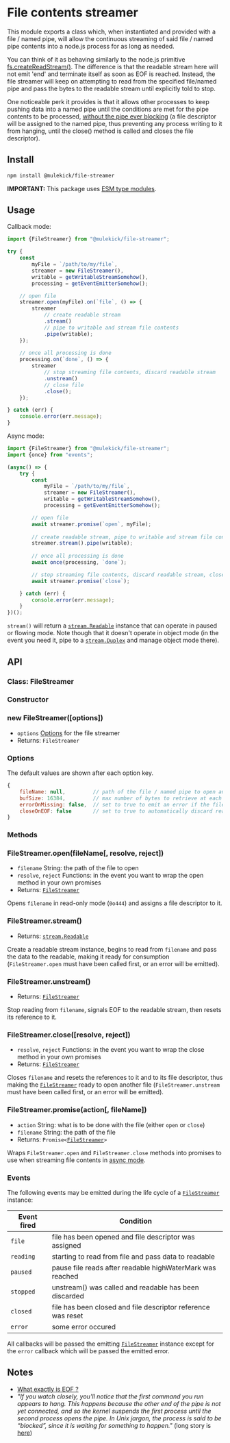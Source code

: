 # File contents streamer

This module exports a class which, when instantiated and provided with a file / named pipe, will allow the continuous streaming of said file / named pipe contents into a node.js process for as long as needed.

You can think of it as behaving similarly to the node.js primitive [fs.createReadStream()](https://nodejs.org/api/fs.html#fscreatereadstreampath-options). The difference is that the readable stream here will not emit 'end' and terminate itself as soon as EOF is reached. Instead, the file streamer will keep on attempting to read from the specified file/named pipe and pass the bytes to the readable stream until explicitly told to stop.

One noticeable perk it provides is that it allows other processes to keep pushing data into a named pipe until the conditions are met for the pipe contents to be processed, [without the pipe ever blocking](#fifo-block-note) (a file descriptor will be assigned to the named pipe, thus preventing any process writing to it from hanging, until the close() method is called and closes the file descriptor).

## Install

```sh
npm install @mulekick/file-streamer
```

**IMPORTANT:** This package uses [ESM type modules](https://nodejs.org/api/esm.html#modules-ecmascript-modules).

## Usage
<a id="file-streamer-callback-mode"></a>
Callback mode:

```js
import {FileStreamer} from "@mulekick/file-streamer";

try {
    const
        myFile = `/path/to/my/file`,
        streamer = new FileStreamer(),
        writable = getWritableStreamSomehow(),
        processing = getEventEmitterSomehow();

    // open file
    streamer.open(myFile).on(`file`, () => {
        streamer
            // create readable stream
            .stream()
            // pipe to writable and stream file contents
            .pipe(writable);
    });
    
    // once all processing is done
    processing.on(`done`, () => {
        streamer
            // stop streaming file contents, discard readable stream
            .unstream()
            // close file
            .close();
    });

} catch (err) {
    console.error(err.message);
}
```
<a id="file-streamer-async-mode"></a>
Async mode:

```js
import {FileStreamer} from "@mulekick/file-streamer";
import {once} from "events";

(async() => {
    try {
        const
            myFile = `/path/to/my/file`,
            streamer = new FileStreamer(),
            writable = getWritableStreamSomehow(),
            processing = getEventEmitterSomehow();

        // open file
        await streamer.promise(`open`, myFile);
        
        // create readable stream, pipe to writable and stream file contents
        streamer.stream().pipe(writable);
        
        // once all processing is done
        await once(processing, `done`);

        // stop streaming file contents, discard readable stream, close file
        await streamer.promise(`close`);

    } catch (err) {
        console.error(err.message);
    }
})();
```

`stream()` will return a <code>[stream.Readable](https://nodejs.org/api/stream.html#class-streamreadable)</code> instance that can operate in paused or flowing mode. Note though that it doesn't operate in object mode (in the event you need it, pipe to a <code>[stream.Duplex](https://nodejs.org/api/stream.html#class-streamduplex)</code> and manage object mode there).

## API

<a id="class-file-streamer"></a>

### Class: FileStreamer

### Constructor

### new FileStreamer([options])
- `options` [Options](#file-streamer-options) for the file streamer
- Returns: `FileStreamer`

<a id="file-streamer-options"></a>

### Options

The default values are shown after each option key.

```js
{
    fileName: null,         // path of the file / named pipe to open and read from
    bufSize: 16384,         // max number of bytes to retrieve at each read / highWaterMark value for the readable stream
    errorOnMissing: false,  // set to true to emit an error if the file is renamed or deleted while its content is still being streamed
    closeOnEOF: false       // set to true to automatically discard readable stream and close file when EOF is reached (emulates fs.createReadStream)
}
```

### Methods

### FileStreamer.open(fileName[, resolve, reject])

- `filename` String: the path of the file to open
- `resolve`, `reject` Functions: in the event you want to wrap the open method in your own promises
- Returns: <code>[FileStreamer](#class-file-streamer)</code>

Opens `filename` in read-only mode (`0o444`) and assigns a file descriptor to it.

### FileStreamer.stream()

- Returns: <code>[stream.Readable](https://nodejs.org/api/stream.html#class-streamreadable)</code>

Create a readable stream instance, begins to read from `filename` and pass the data to the readable, making it ready for consumption (`FileStreamer.open` must have been called first, or an error will be emitted).

### FileStreamer.unstream()

- Returns: <code>[FileStreamer](#class-file-streamer)</code>

Stop reading from `filename`, signals EOF to the readable stream, then resets its reference to it.

### FileStreamer.close([resolve, reject])

- `resolve`, `reject` Functions: in the event you want to wrap the close method in your own promises
- Returns: <code>[FileStreamer](#class-file-streamer)</code>

Closes `filename` and resets the references to it and to its file descriptor, thus making the <code>[FileStreamer](#class-file-streamer)</code> ready to open another file (`FileStreamer.unstream` must have been called first, or an error will be emitted).

### FileStreamer.promise(action[, fileName])

- `action` String: what is to be done with the file (either `open` or `close`)
- `filename` String: the path of the file
- Returns: <code>Promise&lt;[FileStreamer](#class-file-streamer)&gt;</code>

Wraps `FileStreamer.open` and `FileStreamer.close` methods into promises to use when streaming file contents in [async mode](#file-streamer-async-mode).

### Events

The following events may be emitted during the life cycle of a <code>[FileStreamer](#class-file-streamer)</code> instance:

| Event fired         | Condition                                                    |
| ------------------- | -------------------------------------------------------------|
| `file   `           | file has been opened and file descriptor was assigned        |
| `reading`           | starting to read from file and pass data to readable         |
| `paused`            | pause file reads after readable highWaterMark was reached    |
| `stopped`           | unstream() was called and readable has been discarded        |
| `closed`            | file has been closed and file descriptor reference was reset |
| `error`             | some error occured                                           |

All callbacks will be passed the emitting <code>[FileStreamer](#class-file-streamer)</code> instance except for the `error` callback which will be passed the emitted error.

## Notes
- [What exactly is EOF ?](https://ruslanspivak.com/eofnotchar/)
<a id="fifo-block-note"></a>
- *"If you watch closely, you'll notice that the first command you run appears to hang. This happens because the other end of the pipe is not yet connected, and so the kernel suspends the first process until the second process opens the pipe. In Unix jargon, the process is said to be “blocked”, since it is waiting for something to happen."* (long story is [here](https://www.linuxjournal.com/article/2156))